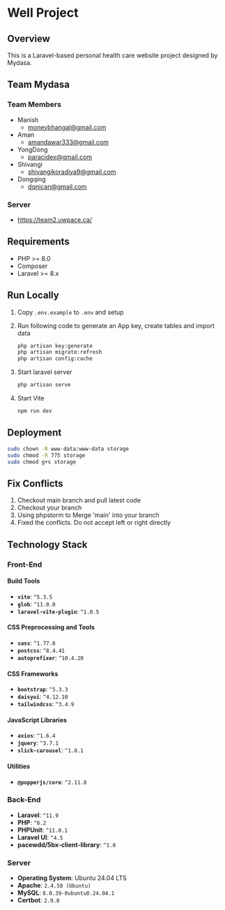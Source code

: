 # Well Project

## Overview

This is a Laravel-based personal health care website project designed by Mydasa. 
## Team Mydasa
### Team Members
- Manish
  - moneybhangal@gmail.com
- Aman
  - amandawar333@gmail.com
- YongDong
  - paracidex@gmail.com
- Shivangi
  - shivangikoradiya9@gmail.com
- Dongqing
  - dqnican@gmail.com

### Server
- https://team2.uwpace.ca/

## Requirements

- PHP >= 8.0
- Composer
- Laravel >= 8.x

## Run Locally
1. Copy `.env.example` to `.env` and setup   

2. Run following code to generate an App key,  create tables and import data

   ```bash	
   php artisan key:generate
   php artisan migrate:refresh
   php artisan config:cache
   ```

3. Start laravel server

   ```bash
   php artisan serve
   ```

4. Start Vite

   ```bash
   npm run dev
   ```

## Deployment

```bash
sudo chown -R www-data:www-data storage
sudo chmod -R 775 storage
sudo chmod g+s storage
```

## Fix Conflicts
1. Checkout main branch and pull latest code
2. Checkout your branch
3. Using phpstorm to Merge 'main' into your branch
4. Fixed the conflicts. Do not accept left or right directly

## Technology Stack
### Front-End

#### Build Tools
- **`vite`**: `^5.3.5`
- **`glob`**: `^11.0.0`
- **`laravel-vite-plugin`**: `^1.0.5`

#### CSS Preprocessing and Tools
- **`sass`**: `^1.77.8`
- **`postcss`**: `^8.4.41`
- **`autoprefixer`**: `^10.4.20`

#### CSS Frameworks
- **`bootstrap`**: `^5.3.3`
- **`daisyui`**: `^4.12.10`
- **`tailwindcss`**: `^3.4.9`

#### JavaScript Libraries
- **`axios`**: `^1.6.4`
- **`jquery`**: `^3.7.1`
- **`slick-carousel`**: `^1.8.1`

#### Utilities
- **`@popperjs/core`**: `^2.11.8`

### Back-End
- **Laravel**: `^11.9`
- **PHP**: `^8.2`
- **PHPUnit**: `^11.0.1`
- **Laravel UI**: `^4.5`
- **pacewdd/5bx-client-library**: `^1.0`

### Server
- **Operating System**: Ubuntu 24.04 LTS
- **Apache**: `2.4.58 (Ubuntu)`
- **MySQL**: `8.0.39-0ubuntu0.24.04.1`
- **Certbot**: `2.9.0`
